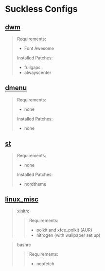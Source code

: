 # Suckless Configs

## [dwm](dwm/)
> Requirements:
> - Font Awesome
>
> Installed Patches:
> - fullgaps
> - alwayscenter

## [dmenu](dmenu/)
> Requirements:
> - none
>
> Installed Patches:
> - none

## [st](st/)
> Requirements:
> - none
>
> Installed Patches:
> - nordtheme

## [linux_misc](linux_misc/)
> xinitrc
>> Requirements:
>> - polkit and xfce_polkit (AUR)
>> - nitrogen (with wallpaper set up)

> bashrc
>> Requirements:
>> - neofetch
